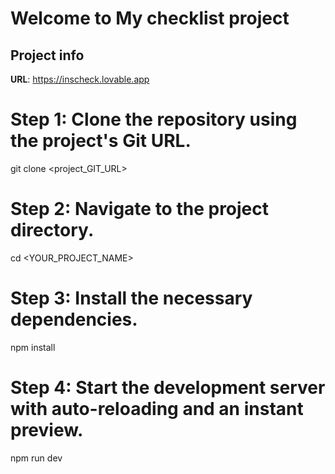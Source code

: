 # Welcome to My checklist project

## Project info

**URL**: https://inscheck.lovable.app

# Step 1: Clone the repository using the project's Git URL.
git clone <project_GIT_URL>

# Step 2: Navigate to the project directory.
cd <YOUR_PROJECT_NAME>

# Step 3: Install the necessary dependencies.
npm install

# Step 4: Start the development server with auto-reloading and an instant preview.
npm run dev

